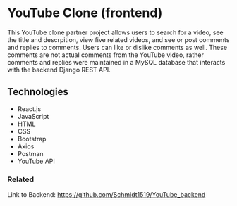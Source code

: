 # YouTube Clone (frontend)
This YouTube clone partner project allows users to search for a video, see the title and descrpition, view five related videos, and see or post comments and replies to comments. Users can like or dislike comments as well. These comments are not actual comments from the YouTube video, rather comments and replies were maintained in a MySQL database that interacts with the backend Django REST API.

## Technologies
* React.js
* JavaScript
* HTML
* CSS
* Bootstrap
* Axios
* Postman
* YouTube API

### Related
Link to Backend: https://github.com/Schmidt1519/YouTube_backend
